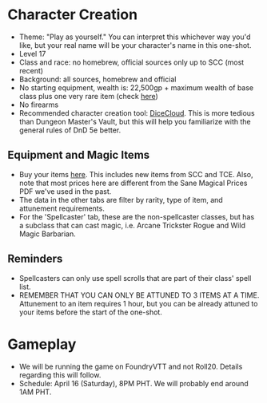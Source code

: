 # Character Creation
- Theme: "Play as yourself." You can interpret this whichever way you'd like, but your real name will be your character's name in this one-shot.
- Level 17
- Class and race: no homebrew, official sources only up to SCC (most recent)
- Background: all sources, homebrew and official
- No starting equipment, wealth is: 22,500gp + maximum wealth of base class plus one very rare item (check [here](https://docs.google.com/spreadsheets/d/15M2iALCDVNVZhqjDVX0FJZj1vQRqYXW_9E169s9kJ3U/edit#gid=0))
- No firearms
- Recommended character creation tool: [DiceCloud](dicecloud.com). This is more tedious than Dungeon Master's Vault, but this will help you familiarize with the general rules of DnD 5e better.

## Equipment and Magic Items
- Buy your items [here](https://docs.google.com/spreadsheets/d/15M2iALCDVNVZhqjDVX0FJZj1vQRqYXW_9E169s9kJ3U/edit#gid=0). This includes new items from SCC and TCE. Also, note that most prices here are different from the Sane Magical Prices PDF we've used in the past.
- The data in the other tabs are filter by rarity, type of item, and attunement requirements.
- For the 'Spellcaster' tab, these are the non-spellcaster classes, but has a subclass that can cast magic, i.e. Arcane Trickster Rogue and Wild Magic Barbarian.

## Reminders
- Spellcasters can only use spell scrolls that are part of their class' spell list.
- REMEMBER THAT YOU CAN ONLY BE ATTUNED TO 3 ITEMS AT A TIME. Attunement to an item requires 1 hour, but you can be already attuned to your items before the start of the one-shot.

# Gameplay
- We will be running the game on FoundryVTT and not Roll20. Details regarding this will follow.
- Schedule: April 16 (Saturday), 8PM PHT. We will probably end around 1AM PHT.
